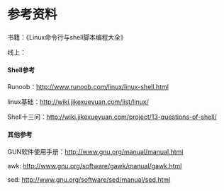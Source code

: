 # 参考资料

###  

书籍：《Linux命令行与shell脚本编程大全》

线上：


#### Shell参考

Runoob：http://www.runoob.com/linux/linux-shell.html

linux基础：http://wiki.jikexueyuan.com/list/linux/

Shell十三问：http://wiki.jikexueyuan.com/project/13-questions-of-shell/


#### 其他参考

GUN软件使用手册：http://www.gnu.org/manual/manual.html

awk: http://www.gnu.org/software/gawk/manual/gawk.html

sed: http://www.gnu.org/software/sed/manual/sed.html


